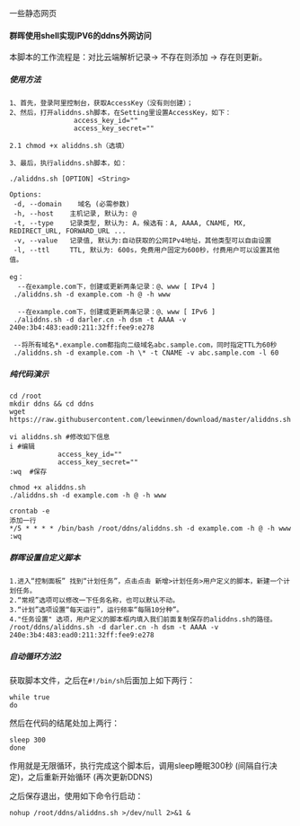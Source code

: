 一些静态网页



#### 群晖使用shell实现IPV6的ddns外网访问



本脚本的工作流程是：对比云端解析记录-> 不存在则添加 -> 存在则更新。

##### 使用方法

```
1、首先，登录阿里控制台，获取AccessKey（没有则创建）；
2、然后，打开aliddns.sh脚本，在Setting里设置AccessKey，如下：
                access_key_id=""
                access_key_secret=""
                
2.1 chmod +x aliddns.sh（选填）

3、最后，执行aliddns.sh脚本，如：

./aliddns.sh [OPTION] <String>
         
Options:
 -d, --domain    域名 (必需参数)
 -h, --host    主机记录, 默认为: @
 -t, --type    记录类型, 默认为: A，候选有：A, AAAA, CNAME, MX, REDIRECT_URL, FORWARD_URL ...
 -v, --value   记录值, 默认为:自动获取的公网IPv4地址，其他类型可以自由设置
 -l, --ttl     TTL, 默认为: 600s，免费用户固定为600秒，付费用户可以设置其他值。
        
eg：
  --在example.com下，创建或更新两条记录：@、www [ IPv4 ]
 ./aliddns.sh -d example.com -h @ -h www
             
  --在example.com下，创建或更新两条记录：@、www [ IPv6 ]
 ./aliddns.sh -d darler.cn -h dsm -t AAAA -v 240e:3b4:483:ead0:211:32ff:fee9:e278
           
 --将所有域名*.example.com都指向二级域名abc.sample.com，同时指定TTL为60秒
 ./aliddns.sh -d example.com -h \* -t CNAME -v abc.sample.com -l 60
```



##### 纯代码演示


```
cd /root
mkdir ddns && cd ddns
wget https://raw.githubusercontent.com/leewinmen/download/master/aliddns.sh

vi aliddns.sh #修改如下信息
i #编辑
            access_key_id=""
            access_key_secret=""
:wq  #保存

chmod +x aliddns.sh
./aliddns.sh -d example.com -h @ -h www

crontab -e
添加一行
*/5 * * * * /bin/bash /root/ddns/aliddns.sh -d example.com -h @ -h www
:wq
```

 

##### **群晖设置自定义脚本** 

```
1.进入“控制面板” 找到“计划任务”，点击点击 新增>计划任务>用户定义的脚本，新建一个计划任务。 
2.“常规”选项可以修改一下任务名称，也可以默认不动。
3.“计划”选项设置“每天运行”，运行频率“每隔10分种”。
4."任务设置" 选项，用户定义的脚本框内填入我们前面复制保存的aliddns.sh的路径。
/root/ddns/aliddns.sh -d darler.cn -h dsm -t AAAA -v 240e:3b4:483:ead0:211:32ff:fee9:e278
```





##### 自动循环方法2

获取脚本文件，之后在`#!/bin/sh`后面加上如下两行：

```
while true
do
```

然后在代码的结尾处加上两行：

```
sleep 300
done
```

作用就是无限循环，执行完成这个脚本后，调用sleep睡眠300秒 (间隔自行决定)，之后重新开始循环 (再次更新DDNS)

之后保存退出，使用如下命令行启动：

```
nohup /root/ddns/aliddns.sh >/dev/null 2>&1 &
```

